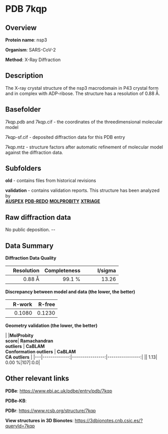 # PDB 7kqp

## Overview

**Protein name**: nsp3

**Organism**: SARS-CoV-2

**Method**: X-Ray Diffraction

## Description

The X-ray crystal structure of the nsp3 macrodomain in P43 crystal form and in complex with ADP-ribose. The structure has a resolution of 0.88 Å.

## Basefolder

7kqp.pdb and 7kqp.cif - the coordinates of the threedimensional molecular model

7kqp-sf.cif - deposited diffraction data for this PDB entry

7kqp.mtz - structure factors after automatic refinement of molecular model against the diffraction data.

## Subfolders



**old** - contains files from historical revisions

**validation** - contains validation reports. This structure has been analyzed by <br>[**AUSPEX**](https://github.com/thorn-lab/coronavirus_structural_task_force/tree/master/pdb/nsp3/SARS-CoV-2/7kqp/validation/auspex) [**PDB-REDO**](https://github.com/thorn-lab/coronavirus_structural_task_force/tree/master/pdb/nsp3/SARS-CoV-2/7kqp/validation/pdb-redo) [**MOLPROBITY**](https://github.com/thorn-lab/coronavirus_structural_task_force/tree/master/pdb/nsp3/SARS-CoV-2/7kqp/validation/molprobity) [**XTRIAGE**](https://github.com/thorn-lab/coronavirus_structural_task_force/blob/master/pdb/nsp3/SARS-CoV-2/7kqp/validation/Xtriage_output.log)   



## Raw diffraction data

No public deposition. --<br> 

## Data Summary
**Diffraction Data Quality**

|   | Resolution | Completeness| I/sigma |
|---|-------------:|----------------:|--------------:|
|   |0.88 Å|99.1  %|<img width=50/>13.26|

**Discrepancy between model and data (the lower, the better)**

|   | **R-work**| **R-free**   
|---|-------------:|----------------:|           
||  0.1080|  0.1230|

**Geometry validation (the lower, the better)**

|   |**MolProbity<br>score**| **Ramachandran<br>outliers** | **CaBLAM<br>Conformation outliers** | **CaBLAM<br>CA outliers** |
|---|-------------:|----------------:|----------------:|
||  1.13|  0.00 %|107|:0.0|

 

 



## Other relevant links 
**PDBe**:  https://www.ebi.ac.uk/pdbe/entry/pdb/7kqp

**PDBe-KB**:  
 
**PDBr**: https://www.rcsb.org/structure/7kqp 

**View structures in 3D Bionotes**: https://3dbionotes.cnb.csic.es/?queryId=7kqp

